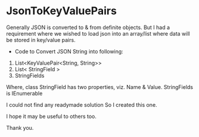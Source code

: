 # JsonToKeyValuePairs

Generally JSON is converted to & from definite objects. But I had a requirement where we wished to load json into an array/list where data will be stored in key/value pairs.

* Code to Convert JSON String into following:
1. List<KeyValuePair<String, String>>
2. List< StringField >
3. StringFields

Where, 
  class StringField has two properties, viz. Name & Value.
  StringFields is IEnumerable<StringFields>

I could not find any readymade solution So I created this one.

I hope it may be useful to others too.

Thank you.

